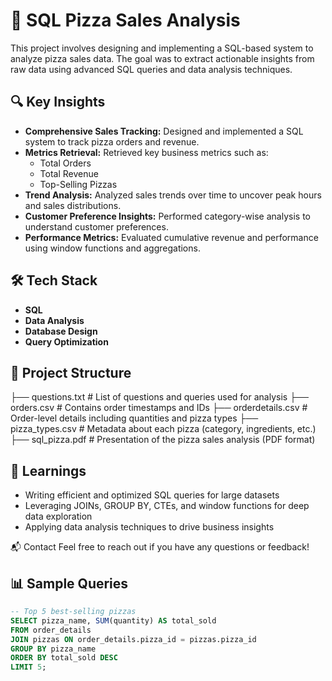 # 🍕 SQL Pizza Sales Analysis

This project involves designing and implementing a SQL-based system to analyze pizza sales data. The goal was to extract actionable insights from raw data using advanced SQL queries and data analysis techniques.

## 🔍 Key Insights

- **Comprehensive Sales Tracking:** Designed and implemented a SQL system to track pizza orders and revenue.
- **Metrics Retrieval:** Retrieved key business metrics such as:
  - Total Orders
  - Total Revenue
  - Top-Selling Pizzas
- **Trend Analysis:** Analyzed sales trends over time to uncover peak hours and sales distributions.
- **Customer Preference Insights:** Performed category-wise analysis to understand customer preferences.
- **Performance Metrics:** Evaluated cumulative revenue and performance using window functions and aggregations.

## 🛠 Tech Stack

- **SQL**
- **Data Analysis**
- **Database Design**
- **Query Optimization**

## 📁 Project Structure

├── questions.txt # List of questions and queries used for analysis
├── orders.csv # Contains order timestamps and IDs
├── orderdetails.csv # Order-level details including quantities and pizza types
├── pizza_types.csv # Metadata about each pizza (category, ingredients, etc.)
├── sql_pizza.pdf # Presentation of the pizza sales analysis (PDF format)


## 🧠 Learnings

- Writing efficient and optimized SQL queries for large datasets
- Leveraging JOINs, GROUP BY, CTEs, and window functions for deep data exploration
- Applying data analysis techniques to drive business insights

📬 Contact
Feel free to reach out if you have any questions or feedback!

## 📊 Sample Queries

```sql
-- Top 5 best-selling pizzas
SELECT pizza_name, SUM(quantity) AS total_sold
FROM order_details
JOIN pizzas ON order_details.pizza_id = pizzas.pizza_id
GROUP BY pizza_name
ORDER BY total_sold DESC
LIMIT 5;
